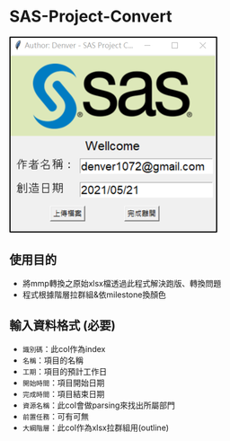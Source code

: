 # SAS-Project-Convert


![Image of Yaktocat](https://github.com/ji394python/mmp-xlsx-converter/blob/main/img/UI.png)

## 使用目的
- 將mmp轉換之原始xlsx檔透過此程式解決跑版、轉換問題
- 程式根據階層拉群組&依milestone換顏色

## 輸入資料格式 (必要)
- `識別碼`：此col作為index
- `名稱`：項目的名稱
- `工期`：項目的預計工作日
- `開始時間`：項目開始日期
- `完成時間`：項目結束日期
- `資源名稱`：此col會做parsing來找出所屬部門
- `前置任務`：可有可無
- `大綱階層`：此col作為xlsx拉群組用(outline)

